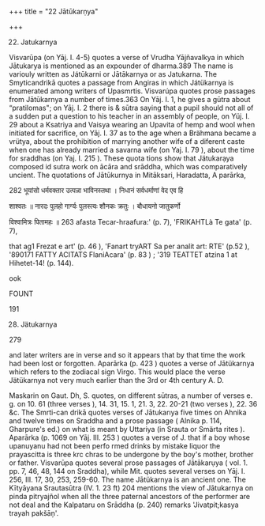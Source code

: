 +++
title = "22 Jātūkarṇya"

+++

22. Jatukarnya 

Visvarūpa (on Yāj. I. 4-5) quotes a verse of Vrudha Yājñavalkya in which Jātukarya is mentioned as an expounder of dharma.389 The name is variouly written as Játūkarni or Jātākarnya or as Jatukarna. The Smyticandrikā quotes a passage from Angiras in which Játükarnya is enumerated among writers of Upasmrtis. Visvarúpa quotes prose passages from Jātūkarnya a number of times.363 On Yāj. I. 1, he gives a gūtra about “pratilomas"; on Yāj. I. 2 there is & sūtra saying that a pupil should not all of a sudden put a question to his teacher in an assembly of people, on Yüj. I. 29 about a Ksatriya and Vaisya wearing an Upavita of hemp and wool when initiated for sacrifice, on Yāj. I. 37 as to the age when a Brähmana became a vrütya, about the prohibition of marrying another wife of a diferent caste when one has already married a savarna wife (on Yaj. I. 79 ), about the time for sraddhas (on Yaj. I. 215 ). These quota tions show that Jätukarạya composed id sutra work on ācāra and srāddha, which was comparatively uncient. The quotations of Jātūkurnya in Mitāksari, Haradatta, A parārka, 

282 भूयांसो धर्मवक्तार उत्पन्ना भाविनस्तथा । निधानं सर्वधर्माणां वेद एव हि 

शाश्वतः ॥ नारदः पुलहो गार्ग्यः पुलस्त्यः शौनकः क्रतुः । बौधायनो जातुकर्णो 

विश्वामित्रः पितामहः ॥ 263 afasta Tecar-hraafura:' (p. 7), 'FRIKAHTLà Te gata' (p. 7), 

that ag1 Frezat e art' (p. 46 ), 'Fanart tryART Sa per analit art: RTE' (p.52 ), '890171 FATTY ACITATS FlaniAcara' (p. 83 ) ; '319 TEATTET atzina 1 at Hihetet-14! (p. 144). 

ook 

FOUNT 

191 

28. Jätukarnya 

279 

and later writers are in verse and so it appears that by that time the work had been lost or forgotten. Aparārka (p. 423 ) quotes a verse of Jātükarnya which refers to the zodiacal sign Virgo. This would place the verse Jätükarnya not very much earlier than the 3rd or 4th century A. D. 

Maskarin on Gaut. Dh, S. quotes, on different sūtras, a number of verses e. g. on 10. 61 (three verses ), 14. 31, 15. 1, 21. 3, 22. 20-21 (two verses ), 22. 36 &c. The Smrti-can drikā quotes verses of Jātukarıya five times on Ahnika and twelve times on Sraddha and a prose passage ( Alnika p. 114, Gharpure's ed.) on what is meant by Uttariya (in Srauta or Smärta rites ). Aparārka (p. 1069 on Yāj. III. 253 ) quotes a verse of J. that if a boy whose upanuyanu had not been perfo rmed drinks by mistake liquor the prayascitta is three krc chras to be undergone by the boy's mother, brother or father. Visvarūpa quotes several prose passages of Jātākarụya ( vol. 1. pp. 7, 46, 48, 144 on Sraddha), while Mit. quotes several verses on Yāj. I. 256, III. 17, 30, 253, 259-60. The name Jātükarnya is an ancient one. The Kītyāyana Srautasūtra (IV. 1. 23 ft) 204 mentions the view of Jātukarnya on pinda pitryajñol when all the three paternal ancestors of the performer are not deal and the Kalpataru on Srāddha (p. 240) remarks 'Jivatpit;kasya trayah pakšāņ'. 
